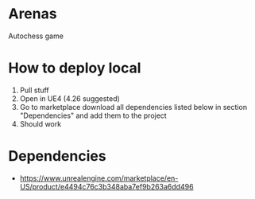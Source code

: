 # Arenas
Autochess game

# How to deploy local
1. Pull stuff
2. Open in UE4 (4.26 suggested)
3. Go to marketplace download all dependencies listed below in section "Dependencies" and add them to the project
4. Should work


# Dependencies
- https://www.unrealengine.com/marketplace/en-US/product/e4494c76c3b348aba7ef9b263a6dd496
